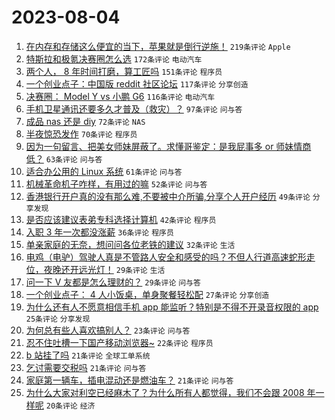 # 2023-08-04

1. [在内存和存储这么便宜的当下，苹果就是倒行逆施！](https://www.v2ex.com/t/962285) `219条评论` `Apple`
1. [特斯拉和极氪决赛圈怎么选](https://www.v2ex.com/t/962282) `172条评论` `电动汽车`
1. [两个人， 8 年时间打磨，算工匠吗](https://www.v2ex.com/t/962266) `151条评论` `程序员`
1. [一个创业点子：中国版 reddit 社区论坛](https://www.v2ex.com/t/962416) `117条评论` `分享创造`
1. [决赛圈： Model Y vs 小鹏 G6](https://www.v2ex.com/t/962370) `116条评论` `电动汽车`
1. [手机卫星通讯还要多久才普及（救灾）？](https://www.v2ex.com/t/962326) `97条评论` `问与答`
1. [成品 nas 还是 diy](https://www.v2ex.com/t/962383) `72条评论` `NAS`
1. [半夜惊恐发作](https://www.v2ex.com/t/962390) `70条评论` `程序员`
1. [因为一句留言、把美女师妹屏蔽了。求懂哥鉴定：是我屁事多 or 师妹情商低？](https://www.v2ex.com/t/962296) `63条评论` `问与答`
1. [适合办公用的 Linux 系统](https://www.v2ex.com/t/962267) `61条评论` `问与答`
1. [机械革命机子咋样，有用过的嘛](https://www.v2ex.com/t/962263) `52条评论` `问与答`
1. [香港银行开户真的没有那么难,不要被中介所骗,分享个人开户经历](https://www.v2ex.com/t/962340) `49条评论` `分享发现`
1. [是否应该建议表弟专科选择计算机](https://www.v2ex.com/t/962423) `42条评论` `程序员`
1. [入职 3 年一次都没涨薪](https://www.v2ex.com/t/962465) `36条评论` `程序员`
1. [单亲家庭的无奈，想问问各位老铁的建议](https://www.v2ex.com/t/962464) `32条评论` `生活`
1. [电鸡（电驴）驾驶人真是不管路人安全和感受的吗？不但人行道高速蛇形走位，夜晚还开远光灯！](https://www.v2ex.com/t/962432) `29条评论` `生活`
1. [问一下 V 友都是怎么理财的？](https://www.v2ex.com/t/962386) `29条评论` `问与答`
1. [一个创业点子： 4 人小饭桌，单身聚餐轻松配](https://www.v2ex.com/t/962404) `27条评论` `分享创造`
1. [为什么还有人不愿意相信手机 app 能监听？特别是不得不开录音权限的 app](https://www.v2ex.com/t/962546) `25条评论` `分享发现`
1. [为何总有些人喜欢搞别人？](https://www.v2ex.com/t/962441) `23条评论` `问与答`
1. [忍不住吐槽一下国产移动浏览器~](https://www.v2ex.com/t/962440) `22条评论` `程序员`
1. [b 站挂了吗](https://www.v2ex.com/t/962515) `21条评论` `全球工单系统`
1. [乞讨需要交税吗](https://www.v2ex.com/t/962473) `21条评论` `问与答`
1. [家庭第一辆车，插电混动还是燃油车？](https://www.v2ex.com/t/962380) `21条评论` `问与答`
1. [为什么大家对利空已经麻木了？为什么所有人都觉得，我们不会跟 2008 年一样呢](https://www.v2ex.com/t/962525) `20条评论` `经济`
